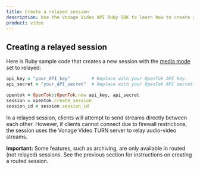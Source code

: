```yaml
---
title: Create a relayed session
description: Use the Vonage Video API Ruby SDK to learn how to create a session. Sessions allow participants to use audio, video, and messaging functionality in your application.
product: video
---
```


## Creating a relayed session

Here is Ruby sample code that creates a new session with the [media mode](/video/guides/create-session#the-media-router-and-media-modes) set to relayed:

``` ruby
api_key = "your_API_key"        # Replace with your OpenTok API key.
api_secret = "your_API_secret"  # Replace with your OpenTok API secret.

opentok = OpenTok::OpenTok.new api_key, api_secret
session = opentok.create_session
session_id = session.session_id
```

In a relayed session, clients will attempt to send streams directly between each other. However, if clients cannot connect due to firewall restrictions, the session uses the Vonage Video TURN server to relay audio-video streams.

**Important:** Some features, such as archiving, are only available in routed (not relayed) sessions. See the previous section for instructions on creating a routed session.
